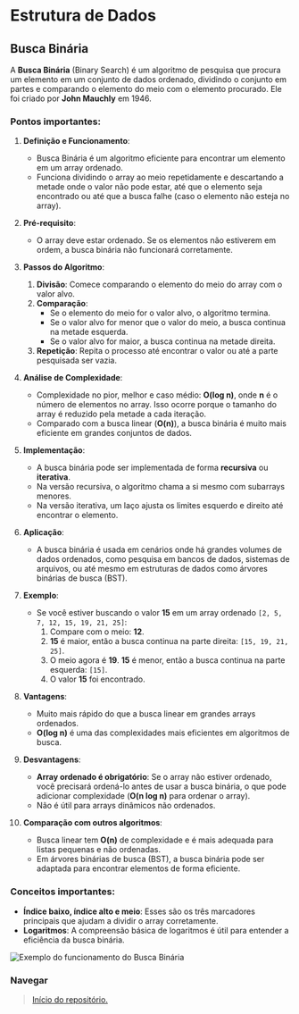# Estrutura de Dados

## Busca Binária

A **Busca Binária** (Binary Search) é um algoritmo de pesquisa que procura um elemento em um conjunto de dados ordenado, dividindo o conjunto em partes e comparando o elemento do meio com o elemento procurado. Ele foi criado por **John Mauchly** em 1946. 

### Pontos importantes:

1. **Definição e Funcionamento**:
    - Busca Binária é um algoritmo eficiente para encontrar um elemento em um array ordenado.
    - Funciona dividindo o array ao meio repetidamente e descartando a metade onde o valor não pode estar, até que o elemento seja encontrado ou até que a busca falhe (caso o elemento não esteja no array).

2. **Pré-requisito**:
    - O array deve estar ordenado. Se os elementos não estiverem em ordem, a busca binária não funcionará corretamente.

3. **Passos do Algoritmo**:
    1. **Divisão**: Comece comparando o elemento do meio do array com o valor alvo.
    2. **Comparação**:
        - Se o elemento do meio for o valor alvo, o algoritmo termina.
        - Se o valor alvo for menor que o valor do meio, a busca continua na metade esquerda.
        - Se o valor alvo for maior, a busca continua na metade direita. 
    3. **Repetição**: Repita o processo até encontrar o valor ou até a parte pesquisada ser vazia.

4. **Análise de Complexidade**:
    - Complexidade no pior, melhor e caso médio: **O(log n)**, onde **n** é o número de elementos no array. Isso ocorre porque o tamanho do array é reduzido pela metade a cada iteração.
    - Comparado com a busca linear (**O(n)**), a busca binária é muito mais eficiente em grandes conjuntos de dados.

5. **Implementação**:
    - A busca binária pode ser implementada de forma **recursiva** ou **iterativa**.
    - Na versão recursiva, o algoritmo chama a si mesmo com subarrays menores.
    - Na versão iterativa, um laço ajusta os limites esquerdo e direito até encontrar o elemento.

6. **Aplicação**:
    - A busca binária é usada em cenários onde há grandes volumes de dados ordenados, como pesquisa em bancos de dados, sistemas de arquivos, ou até mesmo em estruturas de dados como árvores binárias de busca (BST).

7. **Exemplo**:
    - Se você estiver buscando o valor **15** em um array ordenado `[2, 5, 7, 12, 15, 19, 21, 25]`:
        1. Compare com o meio: **12**.
        2. **15** é maior, então a busca continua na parte direita: `[15, 19, 21, 25]`.
        3. O meio agora é **19**. **15** é menor, então a busca continua na parte esquerda: `[15]`.
        4. O valor **15** foi encontrado.

8. **Vantagens**:
    - Muito mais rápido do que a busca linear em grandes arrays ordenados.
    - **O(log n)** é uma das complexidades mais eficientes em algoritmos de busca.

9. **Desvantagens**:
    - **Array ordenado é obrigatório**: Se o array não estiver ordenado, você precisará ordená-lo antes de usar a busca binária, o que pode adicionar complexidade (**O(n log n)** para ordenar o array).
    - Não é útil para arrays dinâmicos não ordenados.

10. **Comparação com outros algoritmos**:
    - Busca linear tem **O(n)** de complexidade e é mais adequada para listas pequenas e não ordenadas.
    - Em árvores binárias de busca (BST), a busca binária pode ser adaptada para encontrar elementos de forma eficiente.

### Conceitos importantes:
- **Índice baixo, índice alto e meio**: Esses são os três marcadores principais que ajudam a dividir o array corretamente.
- **Logaritmos**: A compreensão básica de logaritmos é útil para entender a eficiência da busca binária.

![Exemplo do funcionamento do Busca Binária](https://media.geeksforgeeks.org/wp-content/uploads/20240506155201/binnary-search-.webp)

### Navegar
> <a href="https://github.com/JandersonMota/estrutura-de-dados">Início do repositório.</a>
